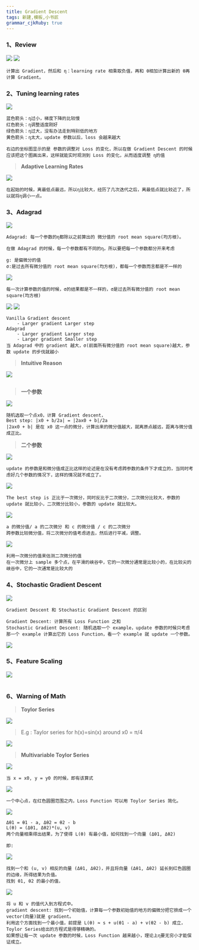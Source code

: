 ```yaml
---
title: Gradient Descent
tags: 新建,模板,小书匠
grammar_cjkRuby: true
---
```


### 1、Review
![](./images/1576720844875.png)
![](./images/1576721059408.png)
```
计算出 Gradient，然后和 η：learning rate 相乘取负值，再和 θ相加计算出新的 θ再计算 Gradient。
```

### 2、Tuning learning rates

![](./images/1576723706258.png)
```
蓝色箭头：η过小，梯度下降的比较慢
红色箭头：η调整适度刚好
绿色箭头：η过大，没有办法走到特别低的地方
黄色箭头：η太大，update 参数以后，loss 会越来越大

右边的坐标图显示的是 参数的调整对 Loss 的变化，所以在做 Gradient Descent 的时候应该把这个图画出来，这样就能实时观测到 Loss 的变化，从而适度调整 η的值
```
>**Adaptive Learning Rates**

![](./images/1576724189837.png)
```
在起始的时候，离最低点最远，所以η比较大，经历了几次迭代之后，离最低点就比较近了，所以就将η调小一点。
```
### 3、Adagrad

![](./images/1576733090794.png)
```
Adagrad: 每一个参数的η都除以之前算出的 微分值的 root mean square(均方根)。

在做 Adagrad 的时候，每一个参数都有不同的η，所以要把每一个参数都分开来考虑

g: 是偏微分的值
σ:是过去所有微分值的 root mean square(均方根)，都每一个参数而言都是不一样的
```
![](./images/1576744806116.png)
```
每一次计算参数的值的时候，σ的结果都是不一样的，σ是过去所有微分值的 root mean square(均方根)
```
![](./images/1576745334672.png)
![](./images/1576745826523.png)
```
Vanilla Gradient descent
	- Larger gradient Larger step
Adagrad
	- Larger gradient Larger step
	- Larger gradient Smaller step
当 Adagrad 中的 gradient 越大，σ(前面所有微分值的 root mean square)越大，参数 update 的步伐就越小
```
>**Intuitive Reason**

![](./images/1576746193310.png)
```

```
>**一个参数**

![](./images/1576746745976.png)
```
随机选取一个点x0，计算 Gradient descent，
Best step: |x0 + b/2a| = |2ax0 + b|/2a
|2ax0 + b| 是在 x0 这一点的微分，计算出来的微分值越大，就离原点越远，距离与微分值成正比。

```

>**二个参数**

![](./images/1576747134503.png)
```
update 的参数是和微分值成正比这样的论述是在没有考虑跨参数的条件下才成立的，当同时考虑好几个参数的情况下，这样的情况就不成立了。
```
![](./images/1576749812551.png)
```
The best step is 正比于一次微分，同时反比于二次微分，二次微分比较大，参数的 update 就比较小，二次微分比较小，参数的 update 就比较大。
```
![](./images/1576750021221.png)
```
a 的微分值/ a 的二次微分 和 c 的微分值 / c 的二次微分
跨参数比较微分值，将二次微分的值考虑进去，然后进行平减，调整。
```
![](./images/1576750613292.png)
```
利用一次微分的值来估测二次微分的值
在一次微分上 sample 多个点，在平滑的峡谷中，它的一次微分通常是比较小的，在比较尖的峡谷中，它的一次通常是比较大的
```
### 4、Stochastic Gradient Descent

![](./images/1576751651869.png)
```
Gradient Descent 和 Stochastic Gradient Descent 的区别

Gradient Descent: 计算所有 Loss Function 之和
Stochastic Gradient Descent: 随机选取一个 example，update 参数的时候只考虑那一个 example 计算出它的 Loss Function，看一个 example 就 update 一个参数。
```
![](./images/1576752030063.png)

### 5、Feature Scaling

![](./images/1576752569339.png)
```

```
### 6、Warning of Math


>**Toylor Series**

![](./images/1576753109538.png)

>E.g : Taylor series for h(x)=sin(x) around x0 = π/4

![](./images/1576758902160.png)

>**Multivariable Toylor Series**

![](./images/1576758855046.png)
```
当 x = x0, y = y0 的时候，即有该算式
```

![](./images/1576759684560.png)
```
一个中心点，在红色圆圈范围之内，Loss Function 可以用 Toylor Series 简化。
```
![](./images/1576759824126.png)
```
Δθ1 = θ1 - a, Δθ2 = θ2 - b
L(θ) = (Δθ1, Δθ2)*(u, v)
两个向量相乘得出结果，为了使得 L(θ) 有最小值，如何找到一个向量 (Δθ1, Δθ2)

即:
```
![](./images/1576760313059.png)
```
找到一个和 (u, v) 相反的向量 (Δθ1, Δθ2)，并且将向量 (Δθ1, Δθ2) 延长到红色圆圈的边缘，所得结果为负值。
找到 θ1, θ2 的最小的值，
```
![](./images/1576760560109.png)
```
将 u 和 v 的值代入到方程式中。
gradient descent: 找到一个初始值，计算每一个参数初始值的地方的偏微分把它排成一个 vector(向量)就是 gradient。
利用这个方面找到一个最小值，前提是 L(θ) ≈ s + u(θ1 - a) + v(θ2 - b) 成立，Toylor Series给出的方程式是得够精确的。
如果想让每一次 update 参数的时候，Loss Function 越来越小，理论上η要无穷小才能保证成立。
```